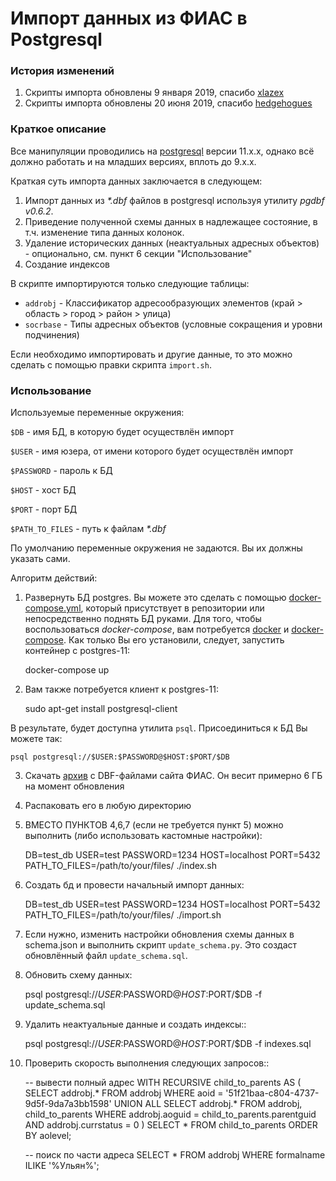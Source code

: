 # Импорт данных из ФИАС в Postgresql


### История изменений

1. Скрипты импорта обновлены 9 января 2019, спасибо [xlazex](https://github.com/xlazex)
2. Скрипты импорта обновлены 20 июня 2019, спасибо [hedgehogues](https://github.com/hedgehogues)

### Краткое описание

Все манипуляции проводились на [postgresql](https://www.postgresql.org/) версии 11.x.x, однако всё должно
работать и на младших версиях, вплоть до 9.x.x.

Краткая суть импорта данных заключается в следующем:

1. Импорт данных из *\*.dbf* файлов в postgresql используя утилиту *pgdbf v0.6.2*.
2. Приведение полученной схемы данных в надлежащее состояние, в т.ч. изменение типа данных колонок.
3. Удаление исторических данных (неактуальных адресных объектов) - опционально, см. пункт 6 секции "Использование"
4. Создание индексов


В скрипте импортируются только следующие таблицы:

- ``addrobj`` - Классификатор адресообразующих элементов (край > область >
  город > район > улица)
- ``socrbase`` - Типы адресных объектов (условные сокращения и уровни
  подчинения)

Если необходимо импортировать и другие данные, то это можно сделать с помощью
правки скрипта ``import.sh``.


### Использование

Используемые переменные окружения:

`$DB` - имя БД, в которую будет осуществлён импорт

`$USER` - имя юзера, от имени которого будет осуществлён импорт

`$PASSWORD` - пароль к БД

`$HOST` - хост БД

`$PORT` - порт БД

`$PATH_TO_FILES` - путь к файлам *\*.dbf*

По умолчанию переменные окружения не задаются. Вы их должны указать сами.

Алгоритм действий:

1. Развернуть БД postgres. Вы можете это сделать с помощью 
[docker-compose.yml](https://github.com/Hedgehogues/fias2pgsql/blob/master/docker-compose.yml), который присутствует в 
репозитории или непосредственно поднять БД руками. Для того, чтобы воспользоваться *docker-compose*, вам потребуется 
[docker](https://www.docker.com/) и [docker-compose](https://docs.docker.com/compose/install/). Как только Вы его 
установили, следует, запустить контейнер с postgres-11:


    docker-compose up

2. Вам также потребуется клиент к postgres-11:


    sudo apt-get install postgresql-client
    
В результате, будет доступна утилита `psql`. Присоединиться к БД Вы можете так:

    psql postgresql://$USER:$PASSWORD@$HOST:$PORT/$DB
 
3. Скачать [архив](https://fias.nalog.ru/Updates.aspx) с DBF-файлами сайта ФИАС. Он весит примерно 6 ГБ на момент 
обновления
4. Распаковать его в любую директорию
5. ВМЕСТО ПУНКТОВ 4,6,7 (если не требуется пункт 5) можно выполнить (либо использовать кастомные настройки):


    DB=test_db 
    USER=test 
    PASSWORD=1234
    HOST=localhost
    PORT=5432
    PATH_TO_FILES=/path/to/your/files/
    ./index.sh

6. Создать бд и провести начальный импорт данных:


    DB=test_db 
    USER=test 
    PASSWORD=1234
    HOST=localhost
    PORT=5432
    PATH_TO_FILES=/path/to/your/files/
    ./import.sh

7. Если нужно, изменить настройки обновления схемы данных в schema.json и
   выполнить скрипт ``update_schema.py``. Это создаст обновлённый файл
   ``update_schema.sql``.

8. Обновить схему данных:


    psql postgresql://$USER:$PASSWORD@$HOST:$PORT/$DB -f update_schema.sql

9. Удалить неактуальные данные и создать индексы::


    psql postgresql://$USER:$PASSWORD@$HOST:$PORT/$DB -f indexes.sql

10. Проверить скорость выполнения следующих запросов::

    -- вывести полный адрес
    WITH RECURSIVE child_to_parents AS (
    SELECT addrobj.* FROM addrobj
        WHERE aoid = '51f21baa-c804-4737-9d5f-9da7a3bb1598'
    UNION ALL
    SELECT addrobj.* FROM addrobj, child_to_parents
        WHERE addrobj.aoguid = child_to_parents.parentguid
            AND addrobj.currstatus = 0
    )
    SELECT * FROM child_to_parents ORDER BY aolevel;

    -- поиск по части адреса
    SELECT * FROM addrobj WHERE formalname ILIKE '%Ульян%';
